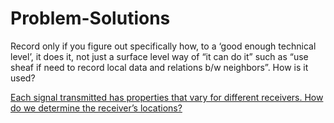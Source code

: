 # Problem-Solutions

Record only if you figure out specifically how, to a ‘good enough technical level’, it does it, not just a surface level way of “it can do it” such as “use sheaf if need to record local data and relations b/w neighbors”. How is it used?

[Each signal transmitted has properties that vary for different receivers. How do we determine the receiver’s locations?](Problem-Solutions%206ca61c61174b4d13a2f818b16df32e4c/Each%20signal%20transmitted%20has%20properties%20that%20vary%20f%2052c4f62728804a428ed63843c56c1dfa.md)